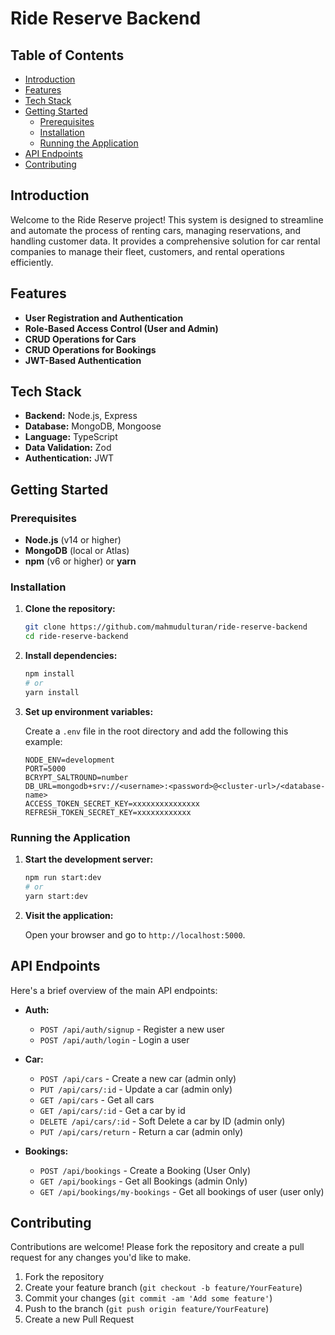# Ride Reserve Backend


## Table of Contents

- [Introduction](#introduction)
- [Features](#features)
- [Tech Stack](#tech-stack)
- [Getting Started](#getting-started)
  - [Prerequisites](#prerequisites)
  - [Installation](#installation)
  - [Running the Application](#running-the-application)
- [API Endpoints](#api-endpoints)
- [Contributing](#contributing)

## Introduction

Welcome to the Ride Reserve project! This system is designed to streamline and automate the process of renting cars, managing reservations, and handling customer data. It provides a comprehensive solution for car rental companies to manage their fleet, customers, and rental operations efficiently.

## Features

- **User Registration and Authentication**
- **Role-Based Access Control (User and Admin)**
- **CRUD Operations for Cars**
- **CRUD Operations for Bookings**
- **JWT-Based Authentication**

## Tech Stack

- **Backend:** Node.js, Express
- **Database:** MongoDB, Mongoose
- **Language:** TypeScript
- **Data Validation:** Zod
- **Authentication:** JWT

## Getting Started

### Prerequisites

- **Node.js** (v14 or higher)
- **MongoDB** (local or Atlas)
- **npm** (v6 or higher) or **yarn**

### Installation

1. **Clone the repository:**

   ```bash
   git clone https://github.com/mahmudulturan/ride-reserve-backend
   cd ride-reserve-backend
   ```

2. **Install dependencies:**

   ```bash
   npm install
   # or
   yarn install
   ```

3. **Set up environment variables:**

   Create a `.env` file in the root directory and add the following this example:

   ```env
   NODE_ENV=development
   PORT=5000
   BCRYPT_SALTROUND=number
   DB_URL=mongodb+srv://<username>:<password>@<cluster-url>/<database-name>
   ACCESS_TOKEN_SECRET_KEY=xxxxxxxxxxxxxxx
   REFRESH_TOKEN_SECRET_KEY=xxxxxxxxxxxx
   ```

### Running the Application

1. **Start the development server:**

   ```bash
   npm run start:dev
   # or
   yarn start:dev
   ```

2. **Visit the application:**

   Open your browser and go to `http://localhost:5000`.

## API Endpoints

Here's a brief overview of the main API endpoints:

- **Auth:**

  - `POST /api/auth/signup` - Register a new user
  - `POST /api/auth/login` - Login a user

- **Car:**

  - `POST /api/cars` - Create a new car (admin only)
  - `PUT /api/cars/:id` - Update a car (admin only)
  - `GET /api/cars` - Get all cars
  - `GET /api/cars/:id` - Get a car by id
  - `DELETE /api/cars/:id` - Soft Delete a car by ID (admin only)
  - `PUT /api/cars/return` - Return a car (admin only)

- **Bookings:**
  - `POST /api/bookings` - Create a Booking (User Only)
  - `GET /api/bookings` - Get all Bookings (admin Only)
  - `GET /api/bookings/my-bookings` - Get all bookings of user (user only)



## Contributing

Contributions are welcome! Please fork the repository and create a pull request for any changes you'd like to make.

1. Fork the repository
2. Create your feature branch (`git checkout -b feature/YourFeature`)
3. Commit your changes (`git commit -am 'Add some feature'`)
4. Push to the branch (`git push origin feature/YourFeature`)
5. Create a new Pull Request
